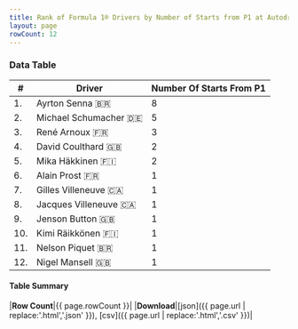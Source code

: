 ```yaml
---
title: Rank of Formula 1® Drivers by Number of Starts from P1 at Autodromo Enzo e Dino Ferrari
layout: page
rowCount: 12
---
```


<canvas id="chart" width="400" height="180"></canvas>
<script>
var data = {
    "datasets": [
        {
            "backgroundColor": [
                "#f3a935",
                "#f3a935",
                "#f3a935",
                "#f3a935",
                "#f3a935",
                "#f3a935",
                "#f3a935",
                "#f3a935",
                "#f3a935",
                "#f3a935",
                "#f3a935",
                "#f3a935"
            ],
            "borderColor": [
                "#f68639",
                "#f68639",
                "#f68639",
                "#f68639",
                "#f68639",
                "#f68639",
                "#f68639",
                "#f68639",
                "#f68639",
                "#f68639",
                "#f68639",
                "#f68639"
            ],
            "borderWidth": 1,
            "data": [
                8.0,
                5.0,
                3.0,
                2.0,
                2.0,
                1.0,
                1.0,
                1.0,
                1.0,
                1.0,
                1.0,
                1.0
            ],
            "label": "Number Of Starts From P1"
        }
    ],
    "labels": [
        "Ayrton Senna",
        "Michael Schumacher",
        "René Arnoux",
        "David Coulthard",
        "Mika Häkkinen",
        "Alain Prost",
        "Gilles Villeneuve",
        "Jacques Villeneuve",
        "Jenson Button",
        "Kimi Räikkönen",
        "Nelson Piquet",
        "Nigel Mansell"
    ]
};
var options = {
  legend: {
    display: false
  },
  scales: {
    xAxes: [{
      ticks: {
        beginAtZero: true,
        maxRotation: 180,
        display: window.innerWidth > 800
      }
    }],
    yAxes: [{
      ticks: {
        beginAtZero: true
      }
    }]
  },
  onResize: function(chart, size) {
    chart.options.scales.xAxes[0].ticks.display = size.width > 800;
  }
};
var chart = new Chart("chart", {
    data: data,
    type: 'bar',
    options: options
});
</script>

<!-- div id="chart-navigation">
<button onclick="window.location = chart.toBase64Image();">Save as Image</button>
<button onclick="window.location = chart.toBase64Image();">Hello</button>
<button onclick="window.location = chart.toBase64Image();">Hello</button>
<select>
<option>one</option>
<option>two</option>
<option>three</option>
</select>
</div -->




### Data Table

| # | Driver | Number Of Starts From P1 |
|--|--|--|
| 1. | Ayrton Senna 🇧🇷 | 8 |
| 2. | Michael Schumacher 🇩🇪 | 5 |
| 3. | René Arnoux 🇫🇷 | 3 |
| 4. | David Coulthard 🇬🇧 | 2 |
| 5. | Mika Häkkinen 🇫🇮 | 2 |
| 6. | Alain Prost 🇫🇷 | 1 |
| 7. | Gilles Villeneuve 🇨🇦 | 1 |
| 8. | Jacques Villeneuve 🇨🇦 | 1 |
| 9. | Jenson Button 🇬🇧 | 1 |
| 10. | Kimi Räikkönen 🇫🇮 | 1 |
| 11. | Nelson Piquet 🇧🇷 | 1 |
| 12. | Nigel Mansell 🇬🇧 | 1 |

#### Table Summary

|**Row Count**|{{ page.rowCount }}|
|**Download**|[json]({{ page.url | replace:'.html','.json' }}), [csv]({{ page.url | replace:'.html','.csv' }})|
